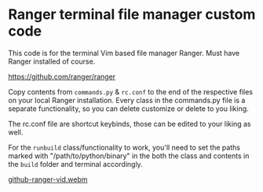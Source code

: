 # Ranger terminal file manager custom code
This code is for the terminal Vim based file manager Ranger. Must have Ranger installed of course.

https://github.com/ranger/ranger

Copy contents from `commands.py` & `rc.conf` to the end of the respective files on your local Ranger installation.
Every class in the commands.py file is a separate functionality, so you can delete customize or delete to you liking. 

The rc.conf file are shortcut keybinds, those can be edited to your liking as well.

For the `runbuild` class/functionality to work, you'll need to set the paths marked with "/path/to/python/binary" in the both the class and contents in the `build` folder and terminal accordingly. 

[github-ranger-vid.webm](https://github.com/sudointelectual/ranger-custom/assets/103446116/59ed9114-5cab-4651-bc9e-5de329a6927d)
